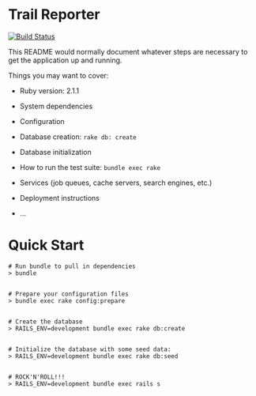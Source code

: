 # Trail Reporter

[![Build Status](https://travis-ci.org/syoder/trail_reporter.svg?branch=master)](https://travis-ci.org/syoder/trail_reporter)

This README would normally document whatever steps are necessary to get the
application up and running.

Things you may want to cover:

* Ruby version: 2.1.1

* System dependencies

* Configuration

* Database creation: ``rake db: create``

* Database initialization

* How to run the test suite: ``bundle exec rake``

* Services (job queues, cache servers, search engines, etc.)

* Deployment instructions

* ...


# Quick Start

    # Run bundle to pull in dependencies
    > bundle


    # Prepare your configuration files
    > bundle exec rake config:prepare


    # Create the database
    > RAILS_ENV=development bundle exec rake db:create


    # Initialize the database with some seed data:
    > RAILS_ENV=development bundle exec rake db:seed


    # ROCK'N'ROLL!!!
    > RAILS_ENV=development bundle exec rails s


